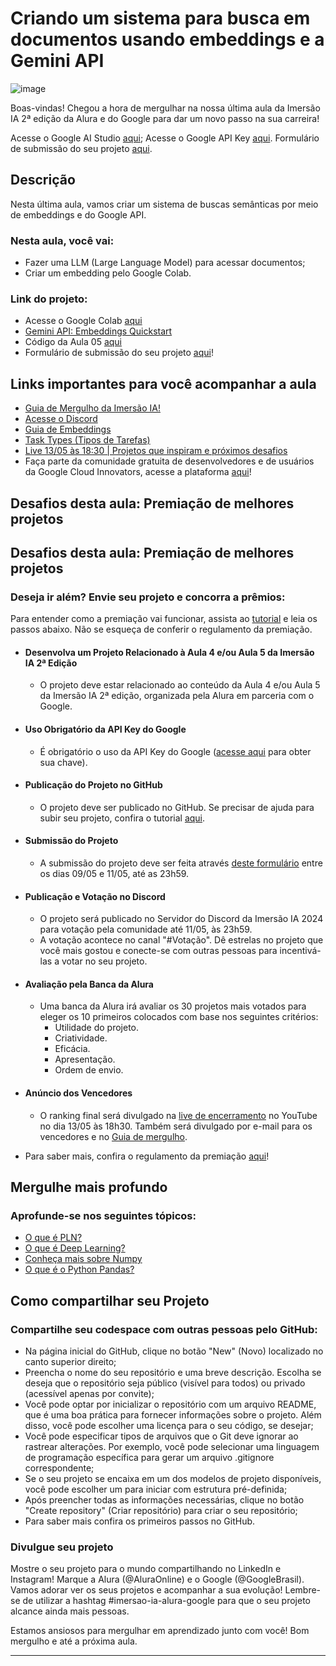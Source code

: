 # Criando um sistema para busca em documentos usando embeddings e a Gemini API

![image](https://github.com/AndreCoutinhom/alura_imersao_ia_gemini/assets/91290799/72bc4762-8315-4dc6-b21b-1b5a1f9c453a)


Boas-vindas! Chegou a hora de mergulhar na nossa última aula da Imersão IA 2ª edição da Alura e do Google para dar um novo passo na sua carreira!

Acesse o Google AI Studio [aqui](https://aistudio.google.com/app/prompts/new_chat/?utm_source=website&utm_medium=referral&utm_campaign=Alura&utm_content=);
Acesse o Google API Key [aqui](https://aistudio.google.com/app/apikey/?utm_source=website&utm_medium=referral&utm_campaign=Alura&utm_content=).
Formulário de submissão do seu projeto [aqui](https://forms.gle/xtn8UvC8spvoWEr57).

## Descrição

Nesta última aula, vamos criar um sistema de buscas semânticas por meio de embeddings e do Google API.

### Nesta aula, você vai:

* Fazer uma LLM (Large Language Model) para acessar documentos;
* Criar um embedding pelo Google Colab.

### Link do projeto:

* Acesse o Google Colab [aqui](https://colab.research.google.com/)
* [Gemini API: Embeddings Quickstart](https://colab.research.google.com/github/google-gemini/cookbook/blob/main/quickstarts/Embeddings.ipynb)
* Código da Aula 05 [aqui](https://colab.research.google.com/drive/1Dags_xXdnmps_4Shbm8bH7m8VRjxp3t5?usp=sharing)
* Formulário de submissão do seu projeto [aqui](https://forms.gle/xtn8UvC8spvoWEr57)!

## Links importantes para você acompanhar a aula

* [Guia de Mergulho da Imersão IA!](https://grupoalura.notion.site/Imers-o-IA-Guia-de-Mergulho-41ae5fadd8fd47899167a115e96244d9)
* [Acesse o Discord](https://discord.gg/Dw6zBZAFU9)
* [Guia de Embeddings](https://ai.google.dev/gemini-api/docs/embeddings?hl=pt-br)
* [Task Types (Tipos de Tarefas)](https://ai.google.dev/gemini-api/tutorials/document_search?hl=pt-br#api_changes_to_embeddings_with_model_embedding-001)
* [Live 13/05 às 18:30 | Projetos que inspiram e próximos desafios](https://youtube.com/live/0x_WCLhen7Q)
* Faça parte da comunidade gratuita de desenvolvedores e de usuários da Google Cloud Innovators, acesse a plataforma [aqui](https://cloud.google.com/innovators?hl=pt-br)!

## Desafios desta aula: Premiação de melhores projetos

## Desafios desta aula: Premiação de melhores projetos

### Deseja ir além? Envie seu projeto e concorra a prêmios:

Para entender como a premiação vai funcionar, assista ao [tutorial](https://youtu.be/bLK66y0CcR8) e leia os passos abaixo. Não se esqueça de conferir o regulamento da premiação.

* #### Desenvolva um Projeto Relacionado à Aula 4 e/ou Aula 5 da Imersão IA 2ª Edição

  * O projeto deve estar relacionado ao conteúdo da Aula 4 e/ou Aula 5 da Imersão IA 2ª edição, organizada pela Alura em parceria com o Google.

* #### Uso Obrigatório da API Key do Google

  * É obrigatório o uso da API Key do Google ([acesse aqui](https://aistudio.google.com/app/apikey/?utm_source=website&utm_medium=referral&utm_campaign=Alura&utm_content=) para obter sua chave).

* #### Publicação do Projeto no GitHub

  * O projeto deve ser publicado no GitHub. Se precisar de ajuda para subir seu projeto, confira o tutorial [aqui](https://www.youtube.com/watch?v=9IiWoiBhWiA).

* #### Submissão do Projeto

  * A submissão do projeto deve ser feita através [deste formulário](https://forms.gle/xtn8UvC8spvoWEr57) entre os dias 09/05 e 11/05, até as 23h59.

* #### Publicação e Votação no Discord

  * O projeto será publicado no Servidor do Discord da Imersão IA 2024 para votação pela comunidade até 11/05, às 23h59.
  * A votação acontece no canal "#Votação". Dê estrelas no projeto que você mais gostou e conecte-se com outras pessoas para incentivá-las a votar no seu projeto.

* #### Avaliação pela Banca da Alura

  * Uma banca da Alura irá avaliar os 30 projetos mais votados para eleger os 10 primeiros colocados com base nos seguintes critérios:
    * Utilidade do projeto.
    * Criatividade.
    * Eficácia.
    * Apresentação.
    * Ordem de envio.

* #### Anúncio dos Vencedores

  * O ranking final será divulgado na [live de encerramento](https://youtube.com/live/0x_WCLhen7Q) no YouTube no dia 13/05 às 18h30. Também será divulgado por e-mail para os vencedores e no [Guia de mergulho](https://grupoalura.notion.site/Imers-o-IA-Guia-de-Mergulho-41ae5fadd8fd47899167a115e96244d9).

* Para saber mais, confira o regulamento da premiação [aqui](https://docs.google.com/document/d/1lTk8UlujtcL4g87CWgyCItCZOLHOLYZ3/edit?usp=sharing&ouid=107556453766758279419&rtpof=true&sd=true)!

## Mergulhe mais profundo

### Aprofunde-se nos seguintes tópicos:

* [O que é PLN?](https://www.alura.com.br/artigos/o-que-e-pln)
* [O que é Deep Learning?](https://www.alura.com.br/artigos/deep-learning-deep-fake)
* [Conheça mais sobre Numpy](https://www.alura.com.br/artigos/numpy-computacao-cientifica-com-python)
* [O que é o Python Pandas?](https://www.alura.com.br/artigos/pandas-o-que-e-para-que-serve-como-instalar)

## Como compartilhar seu Projeto

### Compartilhe seu codespace com outras pessoas pelo GitHub:
* Na página inicial do GitHub, clique no botão "New" (Novo) localizado no canto superior direito;
* Preencha o nome do seu repositório e uma breve descrição. Escolha se deseja que o repositório seja público (visível para todos) ou privado (acessível apenas por convite);
* Você pode optar por inicializar o repositório com um arquivo README, que é uma boa prática para fornecer informações sobre o projeto. Além disso, você pode escolher uma licença para o seu código, se desejar;
* Você pode especificar tipos de arquivos que o Git deve ignorar ao rastrear alterações. Por exemplo, você pode selecionar uma linguagem de programação específica para gerar um arquivo .gitignore correspondente;
* Se o seu projeto se encaixa em um dos modelos de projeto disponíveis, você pode escolher um para iniciar com estrutura pré-definida;
* Após preencher todas as informações necessárias, clique no botão "Create repository" (Criar repositório) para criar o seu repositório;
* Para saber mais confira os primeiros passos no GitHub.

### Divulgue seu projeto

Mostre o seu projeto para o mundo compartilhando no LinkedIn e Instagram! Marque a Alura (@AluraOnline) e o Google (@GoogleBrasil). Vamos adorar ver os seus projetos e acompanhar a sua evolução! Lembre-se de utilizar a hashtag #imersao-ia-alura-google para que o seu projeto alcance ainda mais pessoas.

Estamos ansiosos para mergulhar em aprendizado junto com você! Bom mergulho e até a próxima aula.


---
